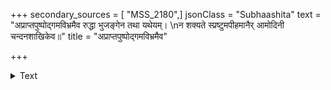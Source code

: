 +++
secondary_sources = [ "MSS_2180",]
jsonClass = "Subhaashita"
text = "अप्राप्तपुष्पोद्गमविभ्रमैव रुद्धा भुजङ्गेन तथा यथेयम्।  \nन शक्यते स्प्रष्टुमपीहमानैर् आमोदिनी चन्दनशाखिकेव॥"
title = "अप्राप्तपुष्पोद्गमविभ्रमैव"

+++

<details><summary>Text</summary>

अप्राप्तपुष्पोद्गमविभ्रमैव रुद्धा भुजङ्गेन तथा यथेयम्।  
न शक्यते स्प्रष्टुमपीहमानैर् आमोदिनी चन्दनशाखिकेव॥
</details>
